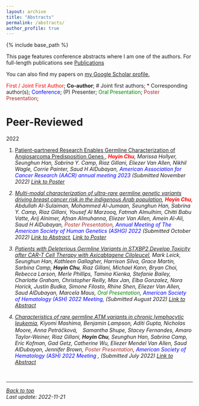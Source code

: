 ```yaml
---
layout: archive
title: "Abstracts"
permalink: /abstracts/
author_profile: true
---
```


{% include base_path %}

This page features conference abstracts where I am one of the authors. For full-length publications see [Publications](/publications/)

You can also find my papers on <u><a href="{{author.googlescholar}}">my Google Scholar profile</a>.</u>

<span style="color:red">First / Joint First Author</span>; **Co-author**; \# Joint first authors; \* Corresponding author(s); <span style="color:blue">Conference</span>; (P) Presenter; <span style="color:green">Oral Presentation</span>; <span style="color:brown">Poster Presentation</span>;


# Peer-Reviewed

2022

1. <ins> Patient-partnered Research Enables Germline Characterization of Angiosarcoma Predisposition Genes </ins>, <em><span style="color:red">**Hoyin Chu**</span>, Marissa Hollyer, Seunghun Han, Sabrina Y. Camp, Riaz Gillani, Eliezer Van Allen,
Nikhil Wagle, Corrie Painter, Saud H AlDubayan,<span style="color:blue"> American Association for Cancer Research (AACR) annual meeting 2023</span> (Submitted November 2022) [Link to Poster](/posters/)

1. <ins>Multi-modal characterization of ultra-rare germline genetic variants driving breast cancer risk in the indigenous Arab population</ins>, <em><span style="color:red">**Hoyin Chu**</span>, Abdullah Al-Sulaiman, Mohammed Al-Jumaan, Seunghun Han, Sabrina Y. Camp, Riaz Gillani, Yousef Al Marzooq, Fatmah Almulhim, Chitti Babu Vatte, Arij Alnimer, Afnan Almuhanna, Eliezer Van Allen, Amein Al-Ali, Saud H AlDubayan</em>, <span style="color:brown">Poster Presentation</span>,<span style="color:blue"> Annual Meeting of The American Society of Human Genetics (ASHG) 2022</span> (Submitted October 2022) [Link to Abstract](https://eppro01.ativ.me/web/page.php?page=IntHtml&project=ASHG22&id=1676), [Link to Poster](/posters/)

2. <ins>Patients with Deleterious Germline Variants in STXBP2 Develop Toxicity after CAR-T Cell Therapy with Axicabtagene Ciloleucel</ins>, <em>Mark Leick, Seunghun Han, Kathleen Gallagher, Harrison Silva, Grace Martin, Sarbina Camp, **Hoyin Chu**, Riaz Gillani, Michael Kann, Bryan Choi, Rebecca Larson, Merle Phillips, Tamina Kienka, Stefanie Bailey, Charlotte Graham, Christopher Reilly, Max Jan, Elba Gonzalez, Nora Horick, Justin Budka, Simone Filosto, Rhine Shen, Eliezer Van Allen, Saud AlDubayan, Marcela Maus</em>, <span style="color:green">Oral Presentation</span>, <span style="color:blue">American Society of Hematology (ASH) 2022 Meeting</span>, (Submitted August 2022) [Link to Abstract](https://ash.confex.com/ash/2022/webprogram/Paper166322.html)

3. <ins>Characteristics of rare germline ATM variants in chronic lymphocytic leukemia</ins>, <em>Kiyomi Mashima, Benjamin Lampson, Aditi Gupta, Nicholas Moore, Anna Petráčková,　Samantha Shupe, Stacey Fernandes, Amaro Taylor-Weiner, Riaz Gillani, **Hoyin Chu**, Seunghun Han, Sabrina Camp, Eric Kofman, Gad Getz, Catherine Wu, Eliezer Mendel Van Allen, Saud AlDubayan, Jennifer Brown</em>, <span style="color:brown">Poster Presentation</span>, <span style="color:blue">American Society of Hematology (ASH) 2022 Meeting </span>, (Submitted July 2022) [Link to Abstract](https://ash.confex.com/ash/2022/webprogram/Paper167009.html)

<br/>

---
<a href="#top">Back to top</a>
<br/>
Last update: 2022-11-21

<!-- {% if author.googlescholar %}
  You can also find my articles on <u><a href="{{author.googlescholar}}">my Google Scholar profile</a>.</u>
{% endif %} -->
<!-- 
{% include base_path %}

{% for post in site.publications reversed %}
  {% include archive-single.html %}
{% endfor %} -->
